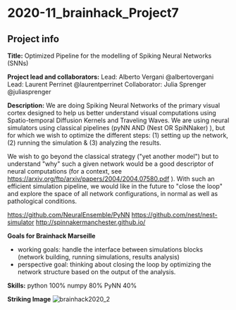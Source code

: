 # 2020-11_brainhack_Project7

## Project info

**Title:**
Optimized Pipeline for the modelling of Spiking Neural Networks (SNNs)

**Project lead and collaborators:**
Lead: Alberto Vergani @albertovergani
Lead: Laurent Perrinet @laurentperrinet
Collaborator: Julia Sprenger @juliasprenger

**Description:**
We are doing Spiking Neural Networks of the primary visual cortex designed to help us better understand visual computations using Spatio-temporal Diffusion Kernels and Traveling Waves. We are using neural simulators using classical pipelines (pyNN AND (Nest OR SpiNNaker) ), but for which we wish to optimize the different steps: (1) setting up the network, (2) running the
simulation & (3) analyzing the results.
 
We wish to go beyond the classical strategy ("yet another model") but to understand "why" such a given network would be a good descriptor of neural computations (for a context, see https://arxiv.org/ftp/arxiv/papers/2004/2004.07580.pdf ). With such an efficient simulation pipeline, we would like in the future to "close the loop" and explore the space of all network  configurations, in normal as well as pathological conditions.
 
https://github.com/NeuralEnsemble/PyNN
https://github.com/nest/nest-simulator
http://spinnakermanchester.github.io/

**Goals for Brainhack Marseille**
- working goals: handle the interface between simulations blocks (network building, running simulations, results analysis) 
- perspective goal: thinking about closing the loop by optimizing the network structure based on the output of the analysis.

**Skills:**
python 100%
numpy 80%
PyNN 40%

**Striking Image**
![brainhack2020_2](https://user-images.githubusercontent.com/17125783/100328549-ee226f00-2fcc-11eb-84fd-8965dc9a6417.png)
